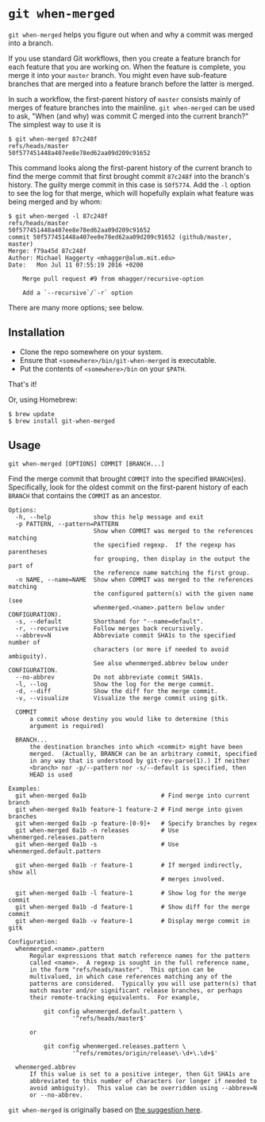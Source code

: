 # `git when-merged`

`git when-merged` helps you figure out when and why a commit was merged into a branch.

If you use standard Git workflows, then you create a feature branch for each feature that you are working on. When the feature is complete, you merge it into your `master` branch. You might even have sub-feature branches that are merged into a feature branch before the latter is merged.

In such a workflow, the first-parent history of `master` consists mainly of merges of feature branches into the mainline. `git when-merged` can be used to ask, "When (and why) was commit C merged into the current branch?" The simplest way to use it is

```ShellSession
$ git when-merged 87c248f
refs/heads/master                      50f577451448a407ee8e78ed62aa09d209c91652
```

This command looks along the first-parent history of the current branch to find the merge commit that first brought commit `87c248f` into the branch's history. The guilty merge commit in this case is `50f5774`. Add the `-l` option to see the log for that merge, which will hopefully explain what feature was being merged and by whom:

```ShellSession
$ git when-merged -l 87c248f
refs/heads/master                      50f577451448a407ee8e78ed62aa09d209c91652
commit 50f577451448a407ee8e78ed62aa09d209c91652 (github/master, master)
Merge: f79a45d 87c248f
Author: Michael Haggerty <mhagger@alum.mit.edu>
Date:   Mon Jul 11 07:55:19 2016 +0200

    Merge pull request #9 from mhagger/recursive-option

    Add a `--recursive`/`-r` option
```

There are many more options; see below.


## Installation

* Clone the repo somewhere on your system.
* Ensure that `<somewhere>/bin/git-when-merged` is executable.
* Put the contents of `<somewhere>/bin` on your `$PATH`.

That's it!

Or, using Homebrew:

```ShellSession
$ brew update
$ brew install git-when-merged
```


## Usage

    git when-merged [OPTIONS] COMMIT [BRANCH...]

Find the merge commit that brought `COMMIT` into the specified `BRANCH`(es). Specifically, look for the oldest commit on the first-parent history of each `BRANCH` that contains the `COMMIT` as an ancestor.

```
Options:
  -h, --help            show this help message and exit
  -p PATTERN, --pattern=PATTERN
                        Show when COMMIT was merged to the references matching
                        the specified regexp.  If the regexp has parentheses
                        for grouping, then display in the output the part of
                        the reference name matching the first group.
  -n NAME, --name=NAME  Show when COMMIT was merged to the references matching
                        the configured pattern(s) with the given name (see
                        whenmerged.<name>.pattern below under CONFIGURATION).
  -s, --default         Shorthand for "--name=default".
  -r, --recursive       Follow merges back recursively.
  --abbrev=N            Abbreviate commit SHA1s to the specified number of
                        characters (or more if needed to avoid ambiguity).
                        See also whenmerged.abbrev below under CONFIGURATION.
  --no-abbrev           Do not abbreviate commit SHA1s.
  -l, --log             Show the log for the merge commit.
  -d, --diff            Show the diff for the merge commit.
  -v, --visualize       Visualize the merge commit using gitk.

  COMMIT
      a commit whose destiny you would like to determine (this
      argument is required)

  BRANCH...
      the destination branches into which <commit> might have been
      merged.  (Actually, BRANCH can be an arbitrary commit, specified
      in any way that is understood by git-rev-parse(1).) If neither
      <branch> nor -p/--pattern nor -s/--default is specified, then
      HEAD is used

Examples:
  git when-merged 0a1b                     # Find merge into current branch
  git when-merged 0a1b feature-1 feature-2 # Find merge into given branches
  git when-merged 0a1b -p feature-[0-9]+   # Specify branches by regex
  git when-merged 0a1b -n releases         # Use whenmerged.releases.pattern
  git when-merged 0a1b -s                  # Use whenmerged.default.pattern

  git when-merged 0a1b -r feature-1        # If merged indirectly, show all
                                           # merges involved.

  git when-merged 0a1b -l feature-1        # Show log for the merge commit
  git when-merged 0a1b -d feature-1        # Show diff for the merge commit
  git when-merged 0a1b -v feature-1        # Display merge commit in gitk

Configuration:
  whenmerged.<name>.pattern
      Regular expressions that match reference names for the pattern
      called <name>.  A regexp is sought in the full reference name,
      in the form "refs/heads/master".  This option can be
      multivalued, in which case references matching any of the
      patterns are considered.  Typically you will use pattern(s) that
      match master and/or significant release branches, or perhaps
      their remote-tracking equivalents.  For example,

          git config whenmerged.default.pattern \
                  '^refs/heads/master$'

      or

          git config whenmerged.releases.pattern \
                  '^refs/remotes/origin/release\-\d+\.\d+$'

  whenmerged.abbrev
      If this value is set to a positive integer, then Git SHA1s are
      abbreviated to this number of characters (or longer if needed to
      avoid ambiguity).  This value can be overridden using --abbrev=N
      or --no-abbrev.
```

`git when-merged` is originally based on [the suggestion here](http://stackoverflow.com/questions/8475448/find-merge-commit-which-include-a-specific-commit).

